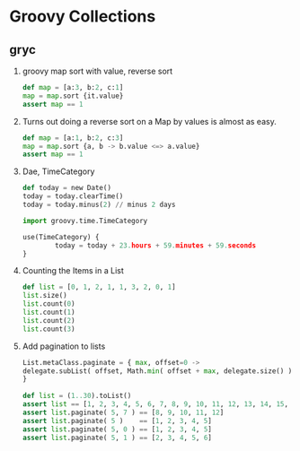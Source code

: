 Groovy Collections 
============

gryc
-------

1. groovy map sort with value, reverse sort
    ```python
    def map = [a:3, b:2, c:1]
    map = map.sort {it.value}
    assert map == 1
    ```

2. Turns out doing a reverse sort on a Map by values is almost as easy.
    ```python
    def map = [a:1, b:2, c:3]
    map = map.sort {a, b -> b.value <=> a.value}
    assert map == 1
    ```

3. Dae, TimeCategory
    ```python
    def today = new Date()
    today = today.clearTime()
    today = today.minus(2) // minus 2 days
    ```
    ```python
    import groovy.time.TimeCategory

    use(TimeCategory) {
            today = today + 23.hours + 59.minutes + 59.seconds
    }
    ```

4. Counting the Items in a List
    ```python
    def list = [0, 1, 2, 1, 1, 3, 2, 0, 1]
    list.size()
    list.count(0)
    list.count(1)
    list.count(2)
    list.count(3)
    ```

5. Add pagination to lists
    ```python
    List.metaClass.paginate = { max, offset=0 ->
    delegate.subList( offset, Math.min( offset + max, delegate.size() ) )
    }
     
    def list = (1..30).toList()
    assert list == [1, 2, 3, 4, 5, 6, 7, 8, 9, 10, 11, 12, 13, 14, 15, 16, 17, 18, 19, 20, 21, 22, 23, 24, 25, 26, 27, 28, 29, 30]
    assert list.paginate( 5, 7 ) == [8, 9, 10, 11, 12]
    assert list.paginate( 5 )    == [1, 2, 3, 4, 5]
    assert list.paginate( 5, 0 ) == [1, 2, 3, 4, 5]
    assert list.paginate( 5, 1 ) == [2, 3, 4, 5, 6]
    ```